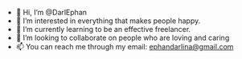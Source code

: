- 👋 Hi, I’m @DarlEphan
- 👀 I’m interested in everything that makes people happy.
- 🌱 I’m currently learning to be an effective freelancer.
- 💞️ I’m looking to collaborate on people who are loving and caring
- 📫 You can reach me through my email: ephandarlina@gmail.com

<!---
DarlEphan/DarlEphan is a ✨ special ✨ repository because its `README.md` (this file) appears on your GitHub profile.
You can click the Preview link to take a look at your changes.
--->
